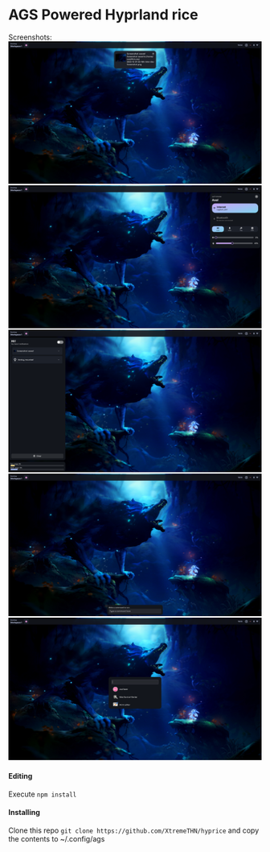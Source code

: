 # AGS Powered Hyprland rice

Screenshots:
![Alt Screenshot1](https://raw.githubusercontent.com/XtremeTHN/hyprice/main/assets/2023-12-31-23-18h-54m-31s-Screenshot.png)
![Alt Screenshot2](https://raw.githubusercontent.com/XtremeTHN/hyprice/main/assets/2023-12-31-23-18h-54m-44s-Screenshot.png)
![Alt Screenshot3](https://raw.githubusercontent.com/XtremeTHN/hyprice/main/assets/2023-12-31-23-18h-54m-57s-Screenshot.png)
![Alt Screenshot4](https://raw.githubusercontent.com/XtremeTHN/hyprice/main/assets/2023-12-31-23-18h-55m-12s-Screenshot.png)
![Alt Screenshot5](https://raw.githubusercontent.com/XtremeTHN/hyprice/main/assets/2023-12-31-23-18h-55m-24s-Screenshot.png)

#### Editing
Execute `npm install`

#### Installing
Clone this repo `git clone https://github.com/XtremeTHN/hyprice` and copy the contents to ~/.config/ags
